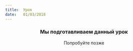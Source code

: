 ```yaml
---
title:  Урок
date:   01/03/2018
---
```


### <center>Мы подготавливаем данный урок</center>
<center>Попробуйте позже</center>